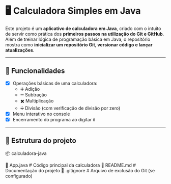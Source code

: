 # 🖥️ Calculadora Simples em Java

Este projeto é um **aplicativo de calculadora em Java**, criado com o intuito de servir como prática dos **primeiros passos na utilização do Git e GitHub**.  
Além de treinar lógica de programação básica em Java, o repositório mostra como **inicializar um repositório Git, versionar código e lançar atualizações**.

---

## 🚀 Funcionalidades

- [x] Operações básicas de uma calculadora:
  - ➕ Adição  
  - ➖ Subtração  
  - ✖️ Multiplicação  
  - ➗ Divisão (com verificação de divisão por zero)  
- [x] Menu interativo no console
- [x] Encerramento do programa ao digitar `0`

---

## 📂 Estrutura do projeto

📦 calculadora-java

  📜 App.java         # Código principal da calculadora
  📜 README.md        # Documentação do projeto
  📜 .gitignore       # Arquivo de exclusão do Git (se configurado)

